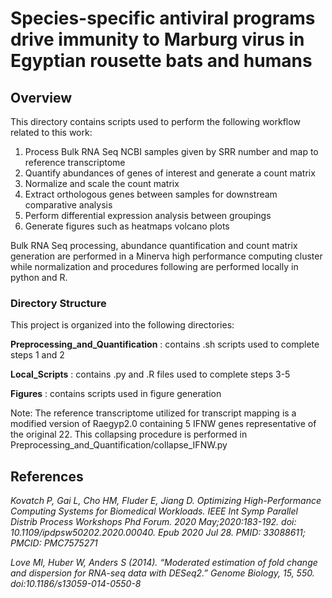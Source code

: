 # Species-specific antiviral programs drive immunity to Marburg virus in Egyptian rousette bats and humans

## Overview
This directory contains scripts used to perform the following workflow related to this work:
1. Process Bulk RNA Seq NCBI samples given by SRR number and map to reference transcriptome
2. Quantify abundances of genes of interest and generate a count matrix
3. Normalize and scale the count matrix
4. Extract orthologous genes between samples for downstream comparative analysis
5. Perform differential expression analysis between groupings
6. Generate figures such as heatmaps volcano plots

Bulk RNA Seq processing, abundance quantification and count matrix generation are performed in a Minerva high performance computing cluster while normalization and procedures following are performed locally in python and R.

### Directory Structure
This project is organized into the following directories:

**Preprocessing_and_Quantification** : contains .sh scripts used to complete steps 1 and 2

**Local_Scripts** : contains .py and .R files used to complete steps 3-5

**Figures** : contains scripts used in figure generation

Note: The reference transcriptome utilized for transcript mapping is a modified version of Raegyp2.0 containing 5 IFNW genes representative of the original 22. This collapsing procedure is performed in Preprocessing_and_Quantification/collapse_IFNW.py

## References
*Kovatch P, Gai L, Cho HM, Fluder E, Jiang D. Optimizing High-Performance Computing Systems for Biomedical Workloads. IEEE Int Symp Parallel Distrib Process Workshops Phd Forum. 2020 May;2020:183-192. doi: 10.1109/ipdpsw50202.2020.00040. Epub 2020 Jul 28. PMID: 33088611; PMCID: PMC7575271*

*Love MI, Huber W, Anders S (2014). “Moderated estimation of fold change and dispersion for RNA-seq data with DESeq2.” Genome Biology, 15, 550. doi:10.1186/s13059-014-0550-8*



